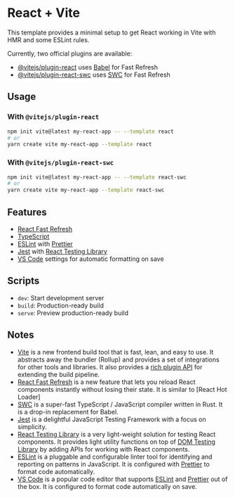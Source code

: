 # React + Vite

This template provides a minimal setup to get React working in Vite with HMR and some ESLint rules.

Currently, two official plugins are available:

- [@vitejs/plugin-react](https://github.com/vitejs/vite-plugin-react/blob/main/packages/plugin-react/README.md) uses [Babel](https://babeljs.io/) for Fast Refresh
- [@vitejs/plugin-react-swc](https://github.com/vitejs/vite-plugin-react-swc) uses [SWC](https://swc.rs/) for Fast Refresh

## Usage

### With `@vitejs/plugin-react`

```bash
npm init vite@latest my-react-app -- --template react
# or
yarn create vite my-react-app --template react
```

### With `@vitejs/plugin-react-swc`

```bash
npm init vite@latest my-react-app -- --template react-swc
# or
yarn create vite my-react-app --template react-swc
```

## Features

- [React Fast Refresh](https://reactnative.dev/docs/fast-refresh)
- [TypeScript](https://www.typescriptlang.org/)
- [ESLint](https://eslint.org/) with [Prettier](https://prettier.io/)
- [Jest](https://jestjs.io/) with [React Testing Library](https://testing-library.com/docs/react-testing-library/intro/)
- [VS Code](https://code.visualstudio.com/) settings for automatic formatting on save

## Scripts

- `dev`: Start development server
- `build`: Production-ready build
- `serve`: Preview production-ready build

## Notes

- [Vite](https://vitejs.dev/) is a new frontend build tool that is fast, lean, and easy to use. It abstracts away the bundler (Rollup) and provides a set of integrations for other tools and libraries. It also provides a [rich plugin API](https://vitejs.dev/guide/api-plugin.html) for extending the build pipeline.
- [React Fast Refresh](https://reactnative.dev/docs/fast-refresh) is a new feature that lets you reload React components instantly without losing their state. It is similar to [React Hot Loader]
- [SWC](https://swc.rs/) is a super-fast TypeScript / JavaScript compiler written in Rust. It is a drop-in replacement for Babel.
- [Jest](https://jestjs.io/) is a delightful JavaScript Testing Framework with a focus on simplicity.
- [React Testing Library](https://testing-library.com/docs/react-testing-library/intro/) is a very light-weight solution for testing React components. It provides light utility functions on top of [DOM Testing Library](https://testing-library.com/docs/dom-testing-library/intro/) by adding APIs for working with React components.
- [ESLint](https://eslint.org/) is a pluggable and configurable linter tool for identifying and reporting on patterns in JavaScript. It is configured with [Prettier](https://prettier.io/) to format code automatically.
- [VS Code](https://code.visualstudio.com/) is a popular code editor that supports [ESLint](https://eslint.org/) and [Prettier](https://prettier.io/) out of the box. It is configured to format code automatically on save.


